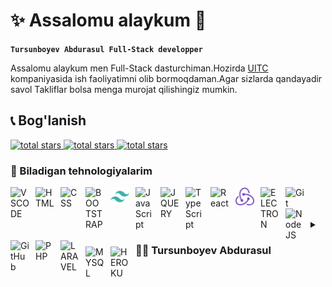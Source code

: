 # ✨ Assalomu alaykum 👋

**`Tursunboyev Abdurasul Full-Stack developper`**

Assalomu alaykum men Full-Stack dasturchiman.Hozirda <a href='https://t.me/uitc_uz'>UITC</a> kompaniyasida ish faoliyatimni olib bormoqdaman.Agar sizlarda qandayadir savol Takliflar bolsa menga murojat qilishingiz mumkin.

## 📞 Bog'lanish

   <p align="left">
      <a href="https://github.com/rasuljonFullStackDev?tab=repositories">
         <img alt="total stars" title="Git Hub" src="https://custom-icon-badges.demolab.com/github/stars/ForrestKnight?color=55960c&style=for-the-badge&labelColor=488207&logo=star"/>
      </a>
      <a href="tel:+998995192378">
         <img alt="total stars" title="Telefon" src="https://custom-icon-badges.demolab.com/badge/+998 (99) 519 23 78-orange?style=for-the-badge&logo=phone&logoColor=white"/>
      </a>
      <a  href='https://mail.google.com/mail/tursunboyevabdurasuldevolop'>
           <img alt="total stars" title="Email" src="https://custom-icon-badges.demolab.com/badge/-tursunboyevabdurasuldevolop@gmail.com-red?style=for-the-badge&logo=mention&logoColor=white"/>
       </a>
   </p>

### 🧰 Biladigan tehnologiyalarim

<img align="left" alt="VSCODE" width="30px" style="padding-right:10px;" src="https://cdn.jsdelivr.net/gh/devicons/devicon/icons/vscode/vscode-original.svg" />
<img align="left" alt="HTML" width="30px" style="padding-right:10px;" src="https://cdn.jsdelivr.net/gh/devicons/devicon/icons/html5/html5-plain.svg" />
<img align="left" alt="CSS" width="30px" style="padding-right:10px;" src="https://cdn.jsdelivr.net/gh/devicons/devicon/icons/css3/css3-plain.svg" />
<img align="left" alt="BOOTSTRAP" width="30px" style="padding-right:10px;" src="https://cdn.jsdelivr.net/gh/devicons/devicon/icons/bootstrap/bootstrap-original.svg" />
<img align="left" alt="TAILWINDCSS" width="30px" style="padding-right:10px;" src="https://raw.githubusercontent.com/devicons/devicon/master/icons/tailwindcss/tailwindcss-plain.svg" />
<img align="left" alt="JavaScript" width="30px" style="padding-right:10px;" src="https://cdn.jsdelivr.net/gh/devicons/devicon/icons/javascript/javascript-plain.svg" />
<img align="left" alt="JQUERY" width="30px" style="padding-right:10px;" src="https://cdn.jsdelivr.net/gh/devicons/devicon/icons/jquery/jquery-plain-wordmark.svg" />
<img align="left" alt="TypeScript" width="30px" style="padding-right:10px;" src="https://cdn.jsdelivr.net/gh/devicons/devicon/icons/typescript/typescript-plain.svg" />
<img align="left" alt="React" width="30px" style="padding-right:10px;" src="https://cdn.jsdelivr.net/gh/devicons/devicon/icons/react/react-original.svg" />
<img align="left" alt="REDUX" width="30px" style="padding-right:10px;" src="https://raw.githubusercontent.com/devicons/devicon/master/icons/redux/redux-original.svg" />
<img align="left" alt="ELECTRON" width="30px" style="padding-right:10px;" src="https://cdn.jsdelivr.net/gh/devicons/devicon/icons/electron/electron-original.svg" />
<img align="left" alt="Git" width="30px" style="padding-right:10px;" src="https://cdn.jsdelivr.net/gh/devicons/devicon/icons/git/git-original.svg" />
<img align="left" alt="NodeJS" width="30px" style="padding-right:10px;" src="https://cdn.jsdelivr.net/gh/devicons/devicon/icons/nodejs/nodejs-original.svg" />
<img align="left" alt="GitHub" width="30px" style="padding-right:10px;" src="https://cdn.jsdelivr.net/gh/devicons/devicon/icons/github/github-original-wordmark.svg" />
<img align="left" alt="PHP" width="30px" style="padding-right:10px;" src="https://cdn.jsdelivr.net/gh/devicons/devicon/icons/php/php-original.svg" />
<img align="left" alt="LARAVEL" width="30px" style="padding-right:10px;" src="https://cdn.jsdelivr.net/gh/devicons/devicon/icons/laravel/laravel-plain-wordmark.svg" />
<img align="left" alt="MYSQL" width="30px" style="padding-right:10px; padding-top:10px;" src="https://cdn.jsdelivr.net/gh/devicons/devicon/icons/mysql/mysql-original-wordmark.svg" />
<img align="left" alt="HEROKU" width="30px" style="padding-right:10px; padding-top:10px;" src="https://cdn.jsdelivr.net/gh/devicons/devicon/icons/heroku/heroku-plain-wordmark.svg" />
<br />
<br />
<br />

<!-- ### 📺 Bajargan ishlarim -->

<details>
 <summary><h3>👨‍💻 Tursunboyev Abdurasul</h3></summary>
   Men dasturlashni 2020-yil dekabr oyida web dastulashni  Front-end bo'limini  mustaqil o'rgana boshladim.
   2021-yil aprel oyida <a  href='https://t.me/uitc_uz' >UITC</a> kompaniyasiga stajjorlikga kirdim.
   2021-yil avgust oyidan  <a  href='https://t.me/uitc_uz' >UITC</a> kompaniyasiga rasman ishga kirdim va dars berishni boshladim. Hozirda ham <a  href='https://t.me/uitc_uz' >UITC</a> kompaniyasiga dars berish va loyihalar ustida ishlamoqdaman. 
</details>
<!--
**rasuljonFullStackDev/rasuljonFullStackDev** is a ✨ _special_ ✨ repository because its `README.md` (this file) appears on your GitHub profile.

<!-- Here are some ideas to get you started:

- 🔭 I’m currently working on ...
- 🌱 I’m currently learning ...
- 👯 I’m looking to collaborate on ...
- 🤔 I’m looking for help with ...
- 💬 Ask me about ...
- 📫 How to reach me: ...
- 😄 Pronouns: ...
- ⚡ Fun fact: ...
--> 
